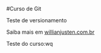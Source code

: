 #Curso de Git

Teste de versionamento


Saiba mais em [willianjusten.com.br](https://willianjusten.com.br)

Teste do curso:wq
